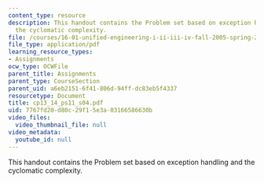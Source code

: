 ```yaml
---
content_type: resource
description: This handout contains the Problem set based on exception handling and
  the cyclomatic complexity.
file: /courses/16-01-unified-engineering-i-ii-iii-iv-fall-2005-spring-2006/7767fd20d80c29f15e3a03166586630b_cp13_14_ps11_s04.pdf
file_type: application/pdf
learning_resource_types:
- Assignments
ocw_type: OCWFile
parent_title: Assignments
parent_type: CourseSection
parent_uid: a6eb2151-6f41-806d-94ff-dc83eb5f4337
resourcetype: Document
title: cp13_14_ps11_s04.pdf
uid: 7767fd20-d80c-29f1-5e3a-03166586630b
video_files:
  video_thumbnail_file: null
video_metadata:
  youtube_id: null
---
```

This handout contains the Problem set based on exception handling and the cyclomatic complexity.

